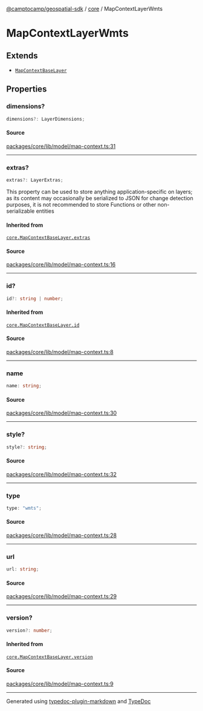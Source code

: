 [@camptocamp/geospatial-sdk](../../index.md) / [core](../index.md) / MapContextLayerWmts

# MapContextLayerWmts

## Extends

- [`MapContextBaseLayer`](MapContextBaseLayer.md)

## Properties

### dimensions?

```ts
dimensions?: LayerDimensions;
```

#### Source

[packages/core/lib/model/map-context.ts:31](https://github.com/jahow/geospatial-sdk/blob/dbfbbb6/packages/core/lib/model/map-context.ts#L31)

***

### extras?

```ts
extras?: LayerExtras;
```

This property can be used to store anything application-specific on layers; as its content may occasionally
be serialized to JSON for change detection purposes, it is not recommended to store Functions or other
non-serializable entities

#### Inherited from

[`core.MapContextBaseLayer.extras`](MapContextBaseLayer.md#extras)

#### Source

[packages/core/lib/model/map-context.ts:16](https://github.com/jahow/geospatial-sdk/blob/dbfbbb6/packages/core/lib/model/map-context.ts#L16)

***

### id?

```ts
id?: string | number;
```

#### Inherited from

[`core.MapContextBaseLayer.id`](MapContextBaseLayer.md#id)

#### Source

[packages/core/lib/model/map-context.ts:8](https://github.com/jahow/geospatial-sdk/blob/dbfbbb6/packages/core/lib/model/map-context.ts#L8)

***

### name

```ts
name: string;
```

#### Source

[packages/core/lib/model/map-context.ts:30](https://github.com/jahow/geospatial-sdk/blob/dbfbbb6/packages/core/lib/model/map-context.ts#L30)

***

### style?

```ts
style?: string;
```

#### Source

[packages/core/lib/model/map-context.ts:32](https://github.com/jahow/geospatial-sdk/blob/dbfbbb6/packages/core/lib/model/map-context.ts#L32)

***

### type

```ts
type: "wmts";
```

#### Source

[packages/core/lib/model/map-context.ts:28](https://github.com/jahow/geospatial-sdk/blob/dbfbbb6/packages/core/lib/model/map-context.ts#L28)

***

### url

```ts
url: string;
```

#### Source

[packages/core/lib/model/map-context.ts:29](https://github.com/jahow/geospatial-sdk/blob/dbfbbb6/packages/core/lib/model/map-context.ts#L29)

***

### version?

```ts
version?: number;
```

#### Inherited from

[`core.MapContextBaseLayer.version`](MapContextBaseLayer.md#version)

#### Source

[packages/core/lib/model/map-context.ts:9](https://github.com/jahow/geospatial-sdk/blob/dbfbbb6/packages/core/lib/model/map-context.ts#L9)

***

Generated using [typedoc-plugin-markdown](https://www.npmjs.com/package/typedoc-plugin-markdown) and [TypeDoc](https://typedoc.org/)
